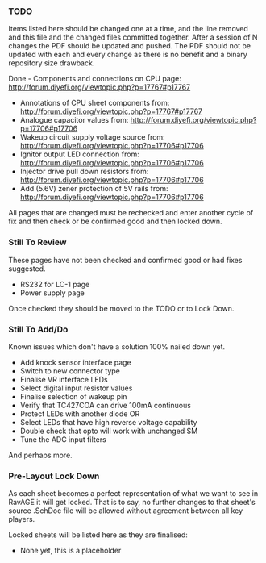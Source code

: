 ### TODO

Items listed here should be changed one at a time, and the line removed and this
file and the changed files committed together. After a session of N changes the
PDF should be updated and pushed. The PDF should not be updated with each and
every change as there is no benefit and a binary repository size drawback.

Done - Components and connections on CPU page: http://forum.diyefi.org/viewtopic.php?p=17767#p17767
 - Annotations of CPU sheet components from: http://forum.diyefi.org/viewtopic.php?p=17767#p17767
 - Analogue capacitor values from: http://forum.diyefi.org/viewtopic.php?p=17706#p17706
 - Wakeup circuit supply voltage source from: http://forum.diyefi.org/viewtopic.php?p=17706#p17706
 - Ignitor output LED connection from: http://forum.diyefi.org/viewtopic.php?p=17706#p17706
 - Injector drive pull down resistors from: http://forum.diyefi.org/viewtopic.php?p=17706#p17706
 - Add (5.6V) zener protection of 5V rails from: http://forum.diyefi.org/viewtopic.php?p=17706#p17706

All pages that are changed must be rechecked and enter another cycle of fix and
then check or be confirmed good and then locked down.

### Still To Review

These pages have not been checked and confirmed good or had fixes suggested.

 - RS232 for LC-1 page
 - Power supply page

Once checked they should be moved to the TODO or to Lock Down.

### Still To Add/Do

Known issues which don't have a solution 100% nailed down yet.

 - Add knock sensor interface page
 - Switch to new connector type
 - Finalise VR interface LEDs
 - Select digital input resistor values
 - Finalise selection of wakeup pin
 - Verify that TC427COA can drive 100mA continuous
 - Protect LEDs with another diode OR
 - Select LEDs that have high reverse voltage capability
 - Double check that opto will work with unchanged SM
 - Tune the ADC input filters

And perhaps more.

### Pre-Layout Lock Down

As each sheet becomes a perfect representation of what we want to see in RavAGE
it will get locked. That is to say, no further changes to that sheet's source
.SchDoc file will be allowed without agreement between all key players.

Locked sheets will be listed here as they are finalised:

 - None yet, this is a placeholder

